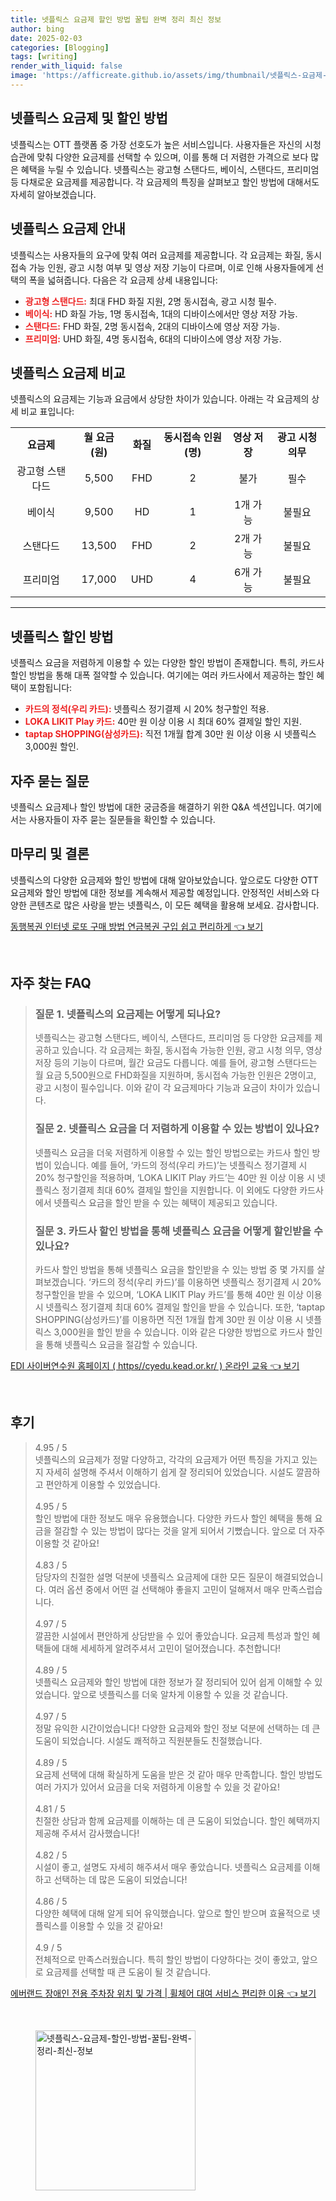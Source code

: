 ```yaml
---
title: 넷플릭스 요금제 할인 방법 꿀팁 완벽 정리 최신 정보
author: bing
date: 2025-02-03
categories: [Blogging]
tags: [writing]
render_with_liquid: false
image: 'https://afficreate.github.io/assets/img/thumbnail/넷플릭스-요금제-할인-방법-꿀팁-완벽-정리-최신-정보.webp'
---
```



<h2 id='넷플릭스_요금제와_할인'>넷플릭스 요금제 및 할인 방법</h2>

<p>넷플릭스는 OTT 플랫폼 중 가장 선호도가 높은 서비스입니다. 사용자들은 자신의 시청 습관에 맞춰 다양한 요금제를 선택할 수 있으며, 이를 통해 더 저렴한 가격으로 보다 많은 혜택을 누릴 수 있습니다. 넷플릭스는 광고형 스탠다드, 베이식, 스탠다드, 프리미엄 등 다채로운 요금제를 제공합니다. 각 요금제의 특징을 살펴보고 할인 방법에 대해서도 자세히 알아보겠습니다.</p>

<h2 id='넷플릭스_요금제'>넷플릭스 요금제 안내</h2>

<p>넷플릭스는 사용자들의 요구에 맞춰 여러 요금제를 제공합니다. 각 요금제는 화질, 동시접속 가능 인원, 광고 시청 여부 및 영상 저장 기능이 다르며, 이로 인해 사용자들에게 선택의 폭을 넓혀줍니다. 다음은 각 요금제 상세 내용입니다:</p>

<ul>
    <li><b><span style="color: #ee2323;">광고형 스탠다드:</span></b> 최대 FHD 화질 지원, 2명 동시접속, 광고 시청 필수.</li>
    <li><b><span style="color: #ee2323;">베이식:</span></b> HD 화질 가능, 1명 동시접속, 1대의 디바이스에서만 영상 저장 가능.</li>
    <li><b><span style="color: #ee2323;">스탠다드:</span></b> FHD 화질, 2명 동시접속, 2대의 디바이스에 영상 저장 가능.</li>
    <li><b><span style="color: #ee2323;">프리미엄:</span></b> UHD 화질, 4명 동시접속, 6대의 디바이스에 영상 저장 가능.</li>
</ul>

<h2 id='넷플릭스_요금제_비교'>넷플릭스 요금제 비교</h2>

<p>넷플릭스의 요금제는 기능과 요금에서 상당한 차이가 있습니다. 아래는 각 요금제의 상세 비교 표입니다:</p>

<table>
    <tr>
        <td style="text-align: center; height: 17px;"><b>요금제</b></td>
        <td style="text-align: center; height: 17px;"><b>월 요금(원)</b></td>
        <td style="text-align: center; height: 17px;"><b>화질</b></td>
        <td style="text-align: center; height: 17px;"><b>동시접속 인원(명)</b></td>
        <td style="text-align: center; height: 17px;"><b>영상 저장</b></td>
        <td style="text-align: center; height: 17px;"><b>광고 시청 의무</b></td>
    </tr>
    <tr>
        <td style="text-align: center; height: 17px;">광고형 스탠다드</td>
        <td style="text-align: center; height: 17px;">5,500</td>
        <td style="text-align: center; height: 17px;">FHD</td>
        <td style="text-align: center; height: 17px;">2</td>
        <td style="text-align: center; height: 17px;">불가</td>
        <td style="text-align: center; height: 17px;">필수</td>
    </tr>
    <tr>
        <td style="text-align: center; height: 17px;">베이식</td>
        <td style="text-align: center; height: 17px;">9,500</td>
        <td style="text-align: center; height: 17px;">HD</td>
        <td style="text-align: center; height: 17px;">1</td>
        <td style="text-align: center; height: 17px;">1개 가능</td>
        <td style="text-align: center; height: 17px;">불필요</td>
    </tr>
    <tr>
        <td style="text-align: center; height: 17px;">스탠다드</td>
        <td style="text-align: center; height: 17px;">13,500</td>
        <td style="text-align: center; height: 17px;">FHD</td>
        <td style="text-align: center; height: 17px;">2</td>
        <td style="text-align: center; height: 17px;">2개 가능</td>
        <td style="text-align: center; height: 17px;">불필요</td>
    </tr>
    <tr>
        <td style="text-align: center; height: 17px;">프리미엄</td>
        <td style="text-align: center; height: 17px;">17,000</td>
        <td style="text-align: center; height: 17px;">UHD</td>
        <td style="text-align: center; height: 17px;">4</td>
        <td style="text-align: center; height: 17px;">6개 가능</td>
        <td style="text-align: center; height: 17px;">불필요</td>
    </tr>
</table>

<hr />

<h2 id='넷플릭스_할인방법'>넷플릭스 할인 방법</h2>

<p>넷플릭스 요금을 저렴하게 이용할 수 있는 다양한 할인 방법이 존재합니다. 특히, 카드사 할인 방법을 통해 대폭 절약할 수 있습니다. 여기에는 여러 카드사에서 제공하는 할인 혜택이 포함됩니다:</p>

<ul>
    <li><b><span style="color: #ee2323;">카드의 정석(우리 카드):</span></b> 넷플릭스 정기결제 시 20% 청구할인 적용.</li>
    <li><b><span style="color: #ee2323;">LOKA LIKIT Play 카드:</span></b> 40만 원 이상 이용 시 최대 60% 결제일 할인 지원.</li>
    <li><b><span style="color: #ee2323;">taptap SHOPPING(삼성카드):</span></b> 직전 1개월 합계 30만 원 이상 이용 시 넷플릭스 3,000원 할인.</li>
</ul>

<h2 id='넷플릭스_자주_묻는_질문'>자주 묻는 질문</h2>

<p>넷플릭스 요금제나 할인 방법에 대한 궁금증을 해결하기 위한 Q&A 섹션입니다. 여기에서는 사용자들이 자주 묻는 질문들을 확인할 수 있습니다.</p>

<h2 id='넷플릭스_결론'>마무리 및 결론</h2>

<p>넷플릭스의 다양한 요금제와 할인 방법에 대해 알아보았습니다. 앞으로도 다양한 OTT 요금제와 할인 방법에 대한 정보를 계속해서 제공할 예정입니다. 안정적인 서비스와 다양한 콘텐츠로 많은 사랑을 받는 넷플릭스, 이 모든 혜택을 활용해 보세요. 감사합니다.</p>


<p><a class="click-button" title="동행복권 인터넷 로또 구매 방법 연금복권 구입 쉽고 편리하게" href="https://afficreate.github.io/posts/%EB%8F%99%ED%96%89%EB%B3%B5%EA%B6%8C-%EC%9D%B8%ED%84%B0%EB%84%B7-%EB%A1%9C%EB%98%90-%EA%B5%AC%EB%A7%A4-%EB%B0%A9%EB%B2%95-%EC%97%B0%EA%B8%88%EB%B3%B5%EA%B6%8C-%EA%B5%AC%EC%9E%85-%EC%89%BD%EA%B3%A0-%ED%8E%B8%EB%A6%AC%ED%95%98%EA%B2%8C/" rel="dofollow">동행복권 인터넷 로또 구매 방법 연금복권 구입 쉽고 편리하게 👈 보기</a></p><br>
<h2 id='자주_찾는_FAQ'>자주 찾는 FAQ</h2>
<div itemscope="" itemtype="https://schema.org/FAQPage"> 
<blockquote> 
<div itemscope="" itemprop="mainEntity" itemtype="https://schema.org/Question"> 
<h3 itemprop="name">질문 1. 넷플릭스의 요금제는 어떻게 되나요?</h3> 
<div itemscope="" itemprop="acceptedAnswer" itemtype="https://schema.org/Answer"> 
<span itemprop="text"> 
<p>넷플릭스는 광고형 스탠다드, 베이식, 스탠다드, 프리미엄 등 다양한 요금제를 제공하고 있습니다. 각 요금제는 화질, 동시접속 가능한 인원, 광고 시청 의무, 영상 저장 등의 기능이 다르며, 월간 요금도 다릅니다. 예를 들어, 광고형 스탠다드는 월 요금 5,500원으로 FHD화질을 지원하며, 동시접속 가능한 인원은 2명이고, 광고 시청이 필수입니다. 이와 같이 각 요금제마다 기능과 요금이 차이가 있습니다.</p> 
</span> 
</div> 
</div> 

<div itemscope="" itemprop="mainEntity" itemtype="https://schema.org/Question"> 
<h3 itemprop="name">질문 2. 넷플릭스 요금을 더 저렴하게 이용할 수 있는 방법이 있나요?</h3> 
<div itemscope="" itemprop="acceptedAnswer" itemtype="https://schema.org/Answer"> 
<span itemprop="text"> 
<p>넷플릭스 요금을 더욱 저렴하게 이용할 수 있는 할인 방법으로는 카드사 할인 방법이 있습니다. 예를 들어, ‘카드의 정석(우리 카드)’는 넷플릭스 정기결제 시 20% 청구할인을 적용하며, ‘LOKA LIKIT Play 카드’는 40만 원 이상 이용 시 넷플릭스 정기결제 최대 60% 결제일 할인을 지원합니다. 이 외에도 다양한 카드사에서 넷플릭스 요금을 할인 받을 수 있는 혜택이 제공되고 있습니다.</p> 
</span> 
</div> 
</div> 

<div itemscope="" itemprop="mainEntity" itemtype="https://schema.org/Question"> 
<h3 itemprop="name">질문 3. 카드사 할인 방법을 통해 넷플릭스 요금을 어떻게 할인받을 수 있나요?</h3> 
<div itemscope="" itemprop="acceptedAnswer" itemtype="https://schema.org/Answer"> 
<span itemprop="text"> 
<p>카드사 할인 방법을 통해 넷플릭스 요금을 할인받을 수 있는 방법 중 몇 가지를 살펴보겠습니다. ‘카드의 정석(우리 카드)’를 이용하면 넷플릭스 정기결제 시 20% 청구할인을 받을 수 있으며, ‘LOKA LIKIT Play 카드’를 통해 40만 원 이상 이용 시 넷플릭스 정기결제 최대 60% 결제일 할인을 받을 수 있습니다. 또한, ‘taptap SHOPPING(삼성카드)’를 이용하면 직전 1개월 합계 30만 원 이상 이용 시 넷플릭스 3,000원을 할인 받을 수 있습니다. 이와 같은 다양한 방법으로 카드사 할인을 통해 넷플릭스 요금을 절감할 수 있습니다.</p> 
</span> 
</div> 
</div> 

</blockquote> 
</div>
<p><a class="click-button" title="EDI 사이버연수원 홈페이지 ( https//cyedu.kead.or.kr/ ) 온라인 교육" href="https://afficreate.github.io/posts/EDI-%EC%82%AC%EC%9D%B4%EB%B2%84%EC%97%B0%EC%88%98%EC%9B%90-%ED%99%88%ED%8E%98%EC%9D%B4%EC%A7%80-(-httpscyedu.kead.or.kr-)-%EC%98%A8%EB%9D%BC%EC%9D%B8-%EA%B5%90%EC%9C%A1/" rel="dofollow">EDI 사이버연수원 홈페이지 ( https//cyedu.kead.or.kr/ ) 온라인 교육 👈 보기</a></p><br>
<h2 id='후기'>후기</h2>
<div itemscope itemtype="https://schema.org/Product">
  <blockquote>
  <div itemprop="review" itemscope itemtype="https://schema.org/Review">
      <div itemprop="reviewRating" itemscope itemtype="https://schema.org/Rating"> <span itemprop="ratingValue">4.95</span> / <span itemprop="bestRating">5</span> </div>
      <span itemprop="reviewBody">넷플릭스의 요금제가 정말 다양하고, 각각의 요금제가 어떤 특징을 가지고 있는지 자세히 설명해 주셔서 이해하기 쉽게 잘 정리되어 있었습니다. 시설도 깔끔하고 편안하게 이용할 수 있었습니다.</span>
  </div>
  <br>
  <div itemprop="review" itemscope itemtype="https://schema.org/Review">
      <div itemprop="reviewRating" itemscope itemtype="https://schema.org/Rating"> <span itemprop="ratingValue">4.95</span> / <span itemprop="bestRating">5</span> </div>
      <span itemprop="reviewBody">할인 방법에 대한 정보도 매우 유용했습니다. 다양한 카드사 할인 혜택을 통해 요금을 절감할 수 있는 방법이 많다는 것을 알게 되어서 기뻤습니다. 앞으로 더 자주 이용할 것 같아요!</span>
  </div>
  <br>
  <div itemprop="review" itemscope itemtype="https://schema.org/Review">
      <div itemprop="reviewRating" itemscope itemtype="https://schema.org/Rating"> <span itemprop="ratingValue">4.83</span> / <span itemprop="bestRating">5</span> </div>
      <span itemprop="reviewBody">담당자의 친절한 설명 덕분에 넷플릭스 요금제에 대한 모든 질문이 해결되었습니다. 여러 옵션 중에서 어떤 걸 선택해야 좋을지 고민이 덜해져서 매우 만족스럽습니다.</span>
  </div>
  <br>
  <div itemprop="review" itemscope itemtype="https://schema.org/Review">
      <div itemprop="reviewRating" itemscope itemtype="https://schema.org/Rating"> <span itemprop="ratingValue">4.97</span> / <span itemprop="bestRating">5</span> </div>
      <span itemprop="reviewBody">깔끔한 시설에서 편안하게 상담받을 수 있어 좋았습니다. 요금제 특성과 할인 혜택들에 대해 세세하게 알려주셔서 고민이 덜어졌습니다. 추천합니다!</span>
  </div>
  <br>
  <div itemprop="review" itemscope itemtype="https://schema.org/Review">
      <div itemprop="reviewRating" itemscope itemtype="https://schema.org/Rating"> <span itemprop="ratingValue">4.89</span> / <span itemprop="bestRating">5</span> </div>
      <span itemprop="reviewBody">넷플릭스 요금제와 할인 방법에 대한 정보가 잘 정리되어 있어 쉽게 이해할 수 있었습니다. 앞으로 넷플릭스를 더욱 알차게 이용할 수 있을 것 같습니다.</span>
  </div>
  <br>
  <div itemprop="review" itemscope itemtype="https://schema.org/Review">
      <div itemprop="reviewRating" itemscope itemtype="https://schema.org/Rating"> <span itemprop="ratingValue">4.97</span> / <span itemprop="bestRating">5</span> </div>
      <span itemprop="reviewBody">정말 유익한 시간이었습니다! 다양한 요금제와 할인 정보 덕분에 선택하는 데 큰 도움이 되었습니다. 시설도 쾌적하고 직원분들도 친절했습니다.</span>
  </div>
  <br>
  <div itemprop="review" itemscope itemtype="https://schema.org/Review">
      <div itemprop="reviewRating" itemscope itemtype="https://schema.org/Rating"> <span itemprop="ratingValue">4.89</span> / <span itemprop="bestRating">5</span> </div>
      <span itemprop="reviewBody">요금제 선택에 대해 확실하게 도움을 받은 것 같아 매우 만족합니다. 할인 방법도 여러 가지가 있어서 요금을 더욱 저렴하게 이용할 수 있을 것 같아요!</span>
  </div>
  <br>
  <div itemprop="review" itemscope itemtype="https://schema.org/Review">
      <div itemprop="reviewRating" itemscope itemtype="https://schema.org/Rating"> <span itemprop="ratingValue">4.81</span> / <span itemprop="bestRating">5</span> </div>
      <span itemprop="reviewBody">친절한 상담과 함께 요금제를 이해하는 데 큰 도움이 되었습니다. 할인 혜택까지 제공해 주셔서 감사했습니다!</span>
  </div>
  <br>
  <div itemprop="review" itemscope itemtype="https://schema.org/Review">
      <div itemprop="reviewRating" itemscope itemtype="https://schema.org/Rating"> <span itemprop="ratingValue">4.82</span> / <span itemprop="bestRating">5</span> </div>
      <span itemprop="reviewBody">시설이 좋고, 설명도 자세히 해주셔서 매우 좋았습니다. 넷플릭스 요금제를 이해하고 선택하는 데 많은 도움이 되었습니다!</span>
  </div>
  <br>
  <div itemprop="review" itemscope itemtype="https://schema.org/Review">
      <div itemprop="reviewRating" itemscope itemtype="https://schema.org/Rating"> <span itemprop="ratingValue">4.86</span> / <span itemprop="bestRating">5</span> </div>
      <span itemprop="reviewBody">다양한 혜택에 대해 알게 되어 유익했습니다. 앞으로 할인 받으며 효율적으로 넷플릭스를 이용할 수 있을 것 같아요!</span>
  </div>
  <br>
  <div itemprop="review" itemscope itemtype="https://schema.org/Review">
      <div itemprop="reviewRating" itemscope itemtype="https://schema.org/Rating"> <span itemprop="ratingValue">4.9</span> / <span itemprop="bestRating">5</span> </div>
      <span itemprop="reviewBody">전체적으로 만족스러웠습니다. 특히 할인 방법이 다양하다는 것이 좋았고, 앞으로 요금제를 선택할 때 큰 도움이 될 것 같습니다.</span>
  </div>
  </blockquote>
</div>
<p><a class="click-button" title="에버랜드 장애인 전용 주차장 위치 및 가격 | 휠체어 대여 서비스 편리한 이용" href="https://afficreate.github.io/posts/%EC%97%90%EB%B2%84%EB%9E%9C%EB%93%9C-%EC%9E%A5%EC%95%A0%EC%9D%B8-%EC%A0%84%EC%9A%A9-%EC%A3%BC%EC%B0%A8%EC%9E%A5-%EC%9C%84%EC%B9%98-%EB%B0%8F-%EA%B0%80%EA%B2%A9-%ED%9C%A0%EC%B2%B4%EC%96%B4-%EB%8C%80%EC%97%AC-%EC%84%9C%EB%B9%84%EC%8A%A4-%ED%8E%B8%EB%A6%AC%ED%95%9C-%EC%9D%B4%EC%9A%A9/" rel="dofollow">에버랜드 장애인 전용 주차장 위치 및 가격 | 휠체어 대여 서비스 편리한 이용 👈 보기</a></p><br>
<figure class="image"><img src="https://afficreate.github.io/assets/img/thumbnail/넷플릭스-요금제-할인-방법-꿀팁-완벽-정리-최신-정보.webp" alt="넷플릭스-요금제-할인-방법-꿀팁-완벽-정리-최신-정보" width="256" height="256"></figure>
